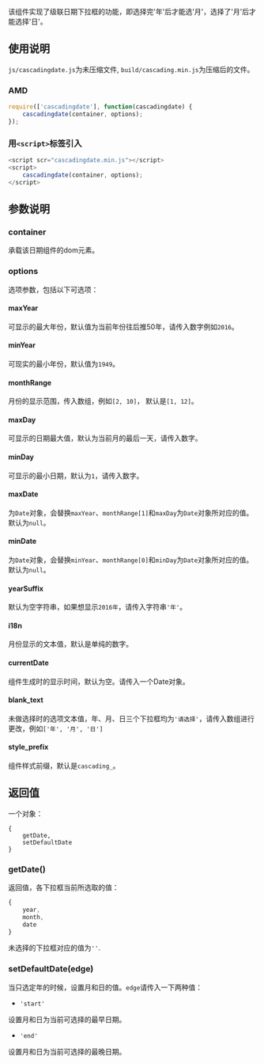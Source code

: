 该组件实现了级联日期下拉框的功能，即选择完'年'后才能选'月'，选择了'月'后才能选择'日'。

## 使用说明
`js/cascadingdate.js`为未压缩文件, `build/cascading.min.js`为压缩后的文件。

### AMD
```js
require(['cascadingdate'], function(cascadingdate) {
    cascadingdate(container, options);
});
```
### 用`<script>`标签引入

```js
<script scr="cascadingdate.min.js"></script>
<script>
    cascadingdate(container, options);
</script>
```
## 参数说明

### container
承载该日期组件的dom元素。

### options
选项参数，包括以下可选项：

#### maxYear
可显示的最大年份，默认值为当前年份往后推50年，请传入数字例如`2016`。

#### minYear
可现实的最小年份，默认值为`1949`。

#### monthRange
月份的显示范围，传入数组，例如`[2, 10]`， 默认是`[1, 12]`。

#### maxDay
可显示的日期最大值，默认为当前月的最后一天，请传入数字。

#### minDay
可显示的最小日期，默认为`1`，请传入数字。

#### maxDate
为`Date`对象，会替换`maxYear`、`monthRange[1]`和`maxDay`为`Date`对象所对应的值。默认为`null`。

#### minDate
为`Date`对象，会替换`minYear`、`monthRange[0]`和`minDay`为`Date`对象所对应的值。默认为`null`。

#### yearSuffix
默认为空字符串，如果想显示`2016年`，请传入字符串`'年'`。

#### i18n
月份显示的文本值，默认是单纯的数字。

#### currentDate
组件生成时的显示时间，默认为空。请传入一个Date对象。

#### blank_text
未做选择时的选项文本值，年、月、日三个下拉框均为`'请选择'`，请传入数组进行更改，例如`['年', '月', '日']`

#### style_prefix
组件样式前缀，默认是`cascading_`。

## 返回值

一个对象：

```
{
    getDate,
    setDefaultDate
}
```
### getDate()

返回值，各下拉框当前所选取的值：

```js
{
    year,
    month,
    date
}
```
未选择的下拉框对应的值为`''`.

### setDefaultDate(edge)

当只选定年的时候，设置月和日的值。`edge`请传入一下两种值：

- `'start'`

设置月和日为当前可选择的最早日期。

- `'end'`

设置月和日为当前可选择的最晚日期。
